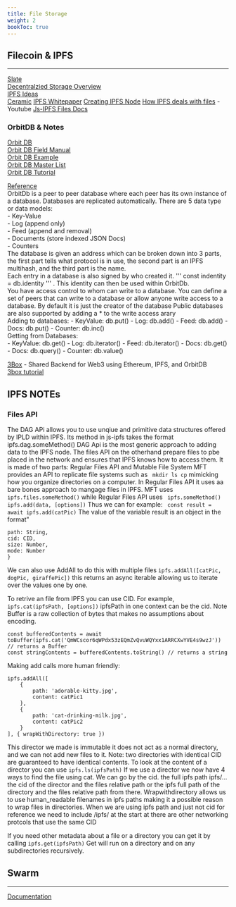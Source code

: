 ```yaml
---
title: File Storage
weight: 2
bookToc: true
---
```


## Filecoin & IPFS
---
[Slate](https://slate.host/)  
[Decentralzied Storage Overview](https://medium.com/bitfwd/what-is-decentralised-storage-ipfs-filecoin-sia-storj-swarm-5509e476995f)  
[IPFS Ideas](https://docs.ipfs.io/concepts/usage-ideas-examples/)  
[Ceramic](https://ceramic.network/)
[IPFS Whitepaper](https://ipfs.io/ipfs/QmR7GSQM93Cx5eAg6a6yRzNde1FQv7uL6X1o4k7zrJa3LX/ipfs.draft3.pdf)
[Creating IPFS Node](https://docs.ipfs.io/how-to/command-line-quick-start/#initialize-the-repository)
[How IPFS deals with files](https://www.youtube.com/watch?v=Z5zNPwMDYGg&feature=youtu.be) -Youtube
[Js-IPFS Files Docs](https://github.com/ipfs/js-ipfs/blob/master/docs/core-api/FILES.md)

### OrbitDB & Notes
[Orbit DB](https://orbitdb.org/)  
[Orbit DB Field Manual](https://github.com/orbitdb/field-manual)    
[Orbit DB Example](https://github.com/orbitdb/example-orbitdb-todomvc)   
[Orbit DB Master List](https://github.com/orbitdb/awesome-orbitdb)  
[Orbit DB Tutorial](https://github.com/orbitdb/web3-workshop/tree/6-play-track)  

[Reference](https://github.com/orbitdb/orbit-db/blob/master/GUIDE.md)   
    OrbitDb is  a peer to peer database where each peer has its own instance of a database. Databases are replicated automatically.
    There are 5 data type or data models:  
    - Key-Value  
    - Log (append only)  
    - Feed (append and removal)  
    - Documents (store indexed JSON Docs)  
    - Counters  
    The database is given an address which can be broken down into 3 parts, the first part tells what protocol is in use, the second part is an IPFS multihash, and the third part is the name.  
    Each entry in a database is also signed by who created it. ''' const indentity = db.identity ''' . This identity can then be used within OrbitDb.  
    You have access control to whom can write to a database. You can define a set of peers that can write to a database or allow anyone write access to a database. By default it is just the creator of the database 
    Public databases are also supported by adding a * to the write access arary  
    Adding to databases:
    - KeyValue: db.put()
    - Log: db.add()
    - Feed: db.add()
    - Docs: db.put()
    - Counter: db.inc()
    <br/>
    Getting from Databases:  
    - KeyValue: db.get()
    - Log: db.iterator()
    - Feed: db.iterator()
    - Docs: db.get()
    - Docs: db.query()
    - Counter: db.value()

[3Box](https://3box.io/) - Shared Backend for Web3 using Ethereum, IPFS, and OrbitDB  
[3box tutorial](https://github.com/RachBLondon/dapp-store)

## IPFS NOTEs

### Files API
The DAG APi allows you to use  unqiue and primitive data structures offered by IPLD within IPFS.  Its method in js-ipfs takes the format ipfs.dag.someMethod()
DAG Api is the most generic approach to adding data to the IPFS node. The files API on the otherhand prepare files to pbe placed in the network and ensures that IPFS knows how to access them. It is made of two parts: Regular Files API and Mutable File System
MFT provides an API to replicate file systems such as ``` mkdir ls cp``` mimicking how you organize directories on a computer. In Regular Files API it uses aa bare bones approach to mangage files in IPFS. MFT uses ``` ipfs.files.someMethod()``` while Regular Files API uses ``` ipfs.someMethod()```
```ipfs.add(data, [options])```
Thus we can for example:
``` const result = await ipfs.add(catPic)```
The value of the variable result is an object in the format"
``` {
path: String,
cid: CID,
size: Number,
mode: Number
}
```
We can also use AddAll to do this with multiple files ```ipfs.addAll([catPic, dogPic, giraffePic])```
this returns an async iterable allowing us to iterate over the values one by one.

To retrive an file from IPFS you can use CID. For example, ```ipfs.cat(ipfsPath, [options])``` ipfsPath in one context can be the cid. Note Buffer is a raw collection of bytes that makes no assumptions about encoding. 
```
const bufferedContents = await toBuffer(ipfs.cat('QmWCscor6qWPdx53zEQmZvQvuWQYxx1ARRCXwYVE4s9wzJ')) // returns a Buffer
const stringContents = bufferedContents.toString() // returns a string
```
Making add calls more human friendly:

```
ipfs.addAll([
    {
        path: 'adorable-kitty.jpg',
        content: catPic1
    },
    {
        path: 'cat-drinking-milk.jpg',
        content: catPic2
    }
], { wrapWithDirectory: true })
```
This director we made is immutable it does not act as a normal directory, and we can not add new files to it.
Note: two directories with identical CID are guaranteed to have identical contents. To look at the content of a director you can use ```ipfs.ls(ipfsPath)```
If we use a director we now have 4 ways to find the file using cat. We can go by the cid. the full ipfs path ipfs/... the cid of the director and the files relative path or the ipfs full path of the directory and the files relative path from there. Wrapwithdirectory allows us to use human_readable filenames in ipfs paths making it a possible reason to wrap files in directories. When we are using ipfs path and just not cid for reference we need to include /ipfs/ at the start at there are other networking protcols that use the same CID

If you need other metadata about a file or a directory you can get it by calling ```ipfs.get(ipfsPath)```
Get will run on a directory and on any subdirectories recursively.
## Swarm
---
[Documentation](https://swarm-guide.readthedocs.io/en/latest/)  